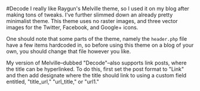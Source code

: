 
#Decode
I really like Raygun's Melville theme, so I used it on my blog after making tons of tweaks. I've further slimmed down an already pretty minimalist theme. This theme uses no raster images, and three vector images for the Twitter, Facebook, and Google+ icons. 

One should note that some parts of the theme, namely the `header.php` file have a few items hardcoded in, so before using this theme on a blog of your own, you should change that file however you like. 

My version of Melville–dubbed "Decode"–also supports link posts, where the title can be hyperlinked. To do this, first set the post format to "Link" and then add designate where the title should link to using a custom field entitled, "title_url," "url_title," or "url1."